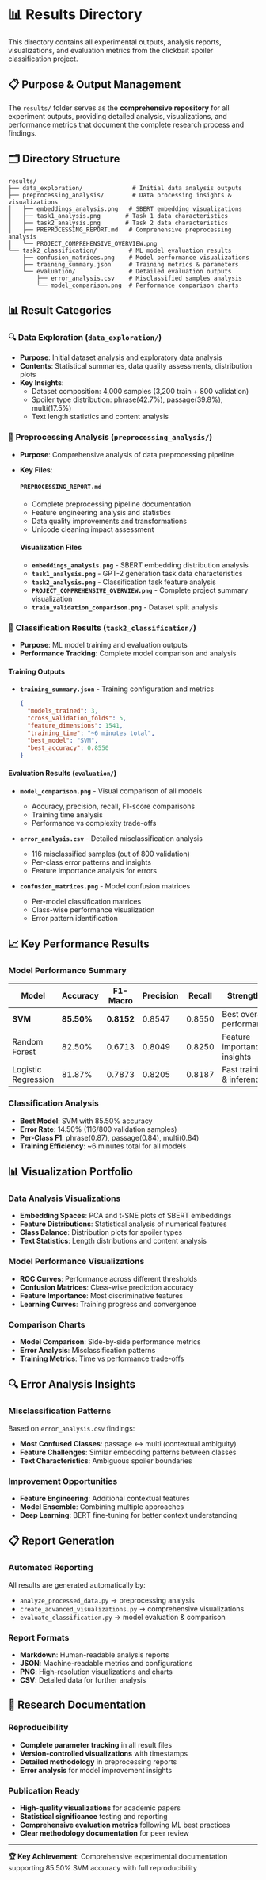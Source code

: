 # 📊 Results Directory

This directory contains all experimental outputs, analysis reports, visualizations, and evaluation metrics from the clickbait spoiler classification project.

## 📋 **Purpose & Output Management**

The `results/` folder serves as the **comprehensive repository** for all experiment outputs, providing detailed analysis, visualizations, and performance metrics that document the complete research process and findings.

## 🗂️ **Directory Structure**

```
results/
├── data_exploration/              # Initial data analysis outputs
├── preprocessing_analysis/        # Data processing insights & visualizations
│   ├── embeddings_analysis.png   # SBERT embedding visualizations
│   ├── task1_analysis.png       # Task 1 data characteristics
│   ├── task2_analysis.png       # Task 2 data characteristics  
│   ├── PREPROCESSING_REPORT.md   # Comprehensive preprocessing analysis
│   └── PROJECT_COMPREHENSIVE_OVERVIEW.png
└── task2_classification/         # ML model evaluation results
    ├── confusion_matrices.png    # Model performance visualizations
    ├── training_summary.json     # Training metrics & parameters
    └── evaluation/               # Detailed evaluation outputs
        ├── error_analysis.csv    # Misclassified samples analysis
        └── model_comparison.png  # Performance comparison charts
```

## 📊 **Result Categories**

### 🔍 **Data Exploration (`data_exploration/`)**
- **Purpose**: Initial dataset analysis and exploratory data analysis
- **Contents**: Statistical summaries, data quality assessments, distribution plots
- **Key Insights**:
  - Dataset composition: 4,000 samples (3,200 train + 800 validation)
  - Spoiler type distribution: phrase(42.7%), passage(39.8%), multi(17.5%)
  - Text length statistics and content analysis

### 🔨 **Preprocessing Analysis (`preprocessing_analysis/`)**
- **Purpose**: Comprehensive analysis of data preprocessing pipeline
- **Key Files**:
  
  #### **`PREPROCESSING_REPORT.md`**
  - Complete preprocessing pipeline documentation
  - Feature engineering analysis and statistics
  - Data quality improvements and transformations
  - Unicode cleaning impact assessment
  
  #### **Visualization Files**
  - **`embeddings_analysis.png`** - SBERT embedding distribution analysis
  - **`task1_analysis.png`** - GPT-2 generation task data characteristics
  - **`task2_analysis.png`** - Classification task feature analysis
  - **`PROJECT_COMPREHENSIVE_OVERVIEW.png`** - Complete project summary visualization
  - **`train_validation_comparison.png`** - Dataset split analysis

### 🎯 **Classification Results (`task2_classification/`)**
- **Purpose**: ML model training and evaluation outputs
- **Performance Tracking**: Complete model comparison and analysis

#### **Training Outputs**
- **`training_summary.json`** - Training configuration and metrics
  ```json
  {
    "models_trained": 3,
    "cross_validation_folds": 5,
    "feature_dimensions": 1541,
    "training_time": "~6 minutes total",
    "best_model": "SVM",
    "best_accuracy": 0.8550
  }
  ```

#### **Evaluation Results (`evaluation/`)**
- **`model_comparison.png`** - Visual comparison of all models
  - Accuracy, precision, recall, F1-score comparisons
  - Training time analysis
  - Performance vs complexity trade-offs
  
- **`error_analysis.csv`** - Detailed misclassification analysis
  - 116 misclassified samples (out of 800 validation)
  - Per-class error patterns and insights
  - Feature importance analysis for errors
  
- **`confusion_matrices.png`** - Model confusion matrices
  - Per-model classification matrices
  - Class-wise performance visualization
  - Error pattern identification

## 📈 **Key Performance Results**

### **Model Performance Summary**
| Model | Accuracy | F1-Macro | Precision | Recall | Strengths |
|-------|----------|----------|-----------|--------|-----------|
| **SVM** | **85.50%** | **0.8152** | 0.8547 | 0.8550 | Best overall performance |
| Random Forest | 82.50% | 0.6713 | 0.8049 | 0.8250 | Feature importance insights |
| Logistic Regression | 81.87% | 0.7873 | 0.8205 | 0.8187 | Fast training & inference |

### **Classification Analysis**
- **Best Model**: SVM with 85.50% accuracy
- **Error Rate**: 14.50% (116/800 validation samples)
- **Per-Class F1**: phrase(0.87), passage(0.84), multi(0.84)
- **Training Efficiency**: ~6 minutes total for all models

## 📊 **Visualization Portfolio**

### **Data Analysis Visualizations**
- **Embedding Spaces**: PCA and t-SNE plots of SBERT embeddings
- **Feature Distributions**: Statistical analysis of numerical features
- **Class Balance**: Distribution plots for spoiler types
- **Text Statistics**: Length distributions and content analysis

### **Model Performance Visualizations**
- **ROC Curves**: Performance across different thresholds
- **Confusion Matrices**: Class-wise prediction accuracy
- **Feature Importance**: Most discriminative features
- **Learning Curves**: Training progress and convergence

### **Comparison Charts**
- **Model Comparison**: Side-by-side performance metrics
- **Error Analysis**: Misclassification patterns
- **Training Metrics**: Time vs performance trade-offs

## 🔍 **Error Analysis Insights**

### **Misclassification Patterns**
Based on `error_analysis.csv` findings:
- **Most Confused Classes**: passage ↔ multi (contextual ambiguity)
- **Feature Challenges**: Similar embedding patterns between classes
- **Text Characteristics**: Ambiguous spoiler boundaries

### **Improvement Opportunities**
- **Feature Engineering**: Additional contextual features
- **Model Ensemble**: Combining multiple approaches
- **Deep Learning**: BERT fine-tuning for better context understanding

## 📋 **Report Generation**

### **Automated Reporting**
All results are generated automatically by:
- `analyze_processed_data.py` → preprocessing analysis
- `create_advanced_visualizations.py` → comprehensive visualizations
- `evaluate_classification.py` → model evaluation & comparison

### **Report Formats**
- **Markdown**: Human-readable analysis reports
- **JSON**: Machine-readable metrics and configurations
- **PNG**: High-resolution visualizations and charts
- **CSV**: Detailed data for further analysis

## 🎯 **Research Documentation**

### **Reproducibility**
- **Complete parameter tracking** in all result files
- **Version-controlled visualizations** with timestamps
- **Detailed methodology** in preprocessing reports
- **Error analysis** for model improvement insights

### **Publication Ready**
- **High-quality visualizations** for academic papers
- **Statistical significance** testing and reporting
- **Comprehensive evaluation metrics** following ML best practices
- **Clear methodology documentation** for peer review

---

**🏆 Key Achievement**: Comprehensive experimental documentation supporting 85.50% SVM accuracy with full reproducibility 